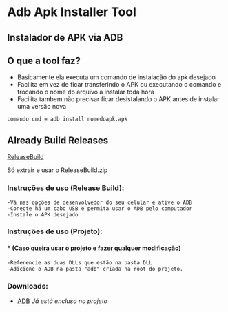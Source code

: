 # Adb Apk Installer Tool

## Instalador de APK via ADB


## O que a tool faz?
* Basicamente ela executa um comando de instalação do apk desejado
* Facilita em vez de ficar transferindo o APK ou executando o comando e trocando o nome do arquivo a instalar toda hora
* Facilita tambem não precisar ficar desistalando o APK antes de instalar uma versão nova

```
comando cmd = adb install nomedoapk.apk
```

## Already Build Releases
[ReleaseBuild](https://raw.githubusercontent.com/igordias2/AdbApkInstallerTool/master/ReleaseBuild.zip)

Só extrair e usar o ReleaseBuild.zip


### Instruções de uso (Release Build):
```
-Vá nas opções de desenvolvedor do seu celular e ative o ADB
-Conecte há um cabo USB e permita usar o ADB pelo computador
-Instale o APK desejado
```



### Instruções de uso (Projeto): 
#### * (Caso queira usar o projeto e fazer qualquer modificação)
```
-Referencie as duas DLLs que estão na pasta DLL
-Adicione o ADB na pasta "adb" criada na root do projeto.
```

### Downloads: 
* [ADB](https://dl.google.com/android/repository/platform-tools_r28.0.0-windows.zip) *Já está encluso no projeto*
